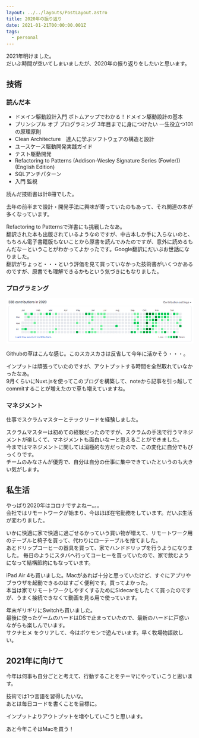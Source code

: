 ```yaml
---
layout: ../../layouts/PostLayout.astro
title: 2020年の振り返り
date: 2021-01-21T00:00:00.001Z
tags:
  - personal
---
```

2021年明けました。\
だいぶ時間が空いてしまいましたが、2020年の振り返りをしたいと思います。

## 技術

### 読んだ本

* ドメイン駆動設計入門 ボトムアップでわかる！ドメイン駆動設計の基本
* プリンシプル オブ プログラミング 3年目までに身につけたい 一生役立つ101の原理原則
* Clean Architecture　達人に学ぶソフトウェアの構造と設計
* ユースケース駆動開発実践ガイド
* テスト駆動開発
* Refactoring to Patterns (Addison-Wesley Signature Series (Fowler)) (English Edition)
* SQLアンチパターン
* 入門 監視

読んだ技術書は計8冊でした。

去年の前半まで設計・開発手法に興味が寄っていたのもあって、それ関連の本が多くなっています。  

Refactoring to Patternsで洋書にも挑戦したなあ。\
翻訳された本も出版されているようなのですが、中古本しか手に入らないのと、もちろん電子書籍版もないことから原書を読んでみたのですが、意外に読めるもんだなーということがわかってよかったです。Google翻訳にだいぶお世話になりました。\
翻訳がちょっと・・・という評価を見て買っていなかった技術書がいくつかあるのですが、原書でも理解できるかもという気づきにもなりました。

### プログラミング

![](/public/assets/images/blog/github-contributions.png)

Githubの草はこんな感じ。このスカスカさは反省して今年に活かそう・・・。

インプットは頑張っていたのですが、アウトプットする時間を全然取れていなかったなあ。\
9月くらいにNuxt.jsを使ってこのブログを構築して、noteから記事を引っ越してcommitすることが増えたので草も増えていますね。

### マネジメント

仕事でスクラムマスターとテックリードを経験しました。  

スクラムマスターは初めての経験だったのですが、スクラムの手法で行うマネジメントが楽しくて、マネジメントも面白いなーと思えることができました。\
今まではマネジメントに関しては消極的な方だったので、この変化に自分でもびっくりです。\
チームのみなさんが優秀で、自分は自分の仕事に集中できていたというのも大きい気がします。  

## 私生活

やっぱり2020年はコロナですよねー。。。\
会社ではリモートワークが始まり、今はほぼ在宅勤務をしています。だいぶ生活が変わりました。

いかに快適に家で快適に過ごせるかっていう買い物が増えて、リモートワーク用のテーブルと椅子を買って、代わりにローテーブルを捨てました。\
あとドリップコーヒーの器具を買って、家でハンドドリップを行うようになりました。
毎日のようにスタバへ行ってコーヒーを買っていたので、家で飲むようになって結構節約にもなっています。

iPad Air 4も買いました。Macがあれば十分と思っていたけど、すぐにアプリやブラウザを起動できるのはすごく便利です。買ってよかった。\
本当は家でリモートワークしやすくするためにSidecarをしたくて買ったのですが、うまく接続できなくて動画を見る用で使っています。

年末ギリギリにSwitchも買いました。\
最後に使ったゲームのハードはDSで止まっていたので、最新のハードに戸惑いながらも楽しんでいます。\
サクナヒメ をクリアして、今はポケモンで遊んでいます。早く牧場物語欲しい。

## 2021年に向けて

今年は何事も自分ごとと考えて、行動することをテーマにやっていこうと思います。

技術では1つ言語を習得したいな。\
あとは毎日コードを書くことを目標に。

インプットよりアウトプットを増やしていこうと思います。

あと今年こそはMacを買う！